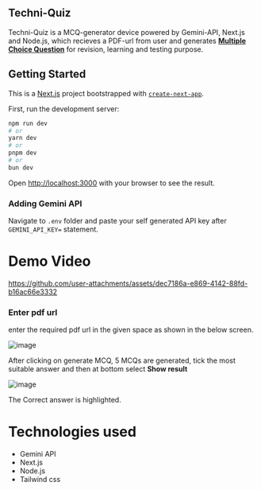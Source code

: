## Techni-Quiz
Techni-Quiz is a MCQ-generator device powered by Gemini-API, Next.js and Node.js, which recieves a PDF-url from user and generates 
<ins>**Multiple Choice Question**</ins> 
for revision, learning and testing purpose.




## Getting Started



This is a [Next.js](https://nextjs.org/) project bootstrapped with [`create-next-app`](https://github.com/vercel/next.js/tree/canary/packages/create-next-app).

First, run the development server:

```bash
npm run dev
# or
yarn dev
# or
pnpm dev
# or
bun dev
```

Open [http://localhost:3000](http://localhost:3000) with your browser to see the result.

### Adding Gemini API
Navigate to ```.env``` folder and paste your self generated API key after ```GEMINI_API_KEY=``` statement.
# Demo Video



https://github.com/user-attachments/assets/dec7186a-e869-4142-88fd-b16ac66e3332





### Enter pdf url
enter the required pdf url in the given space as shown in the below screen. 


![image](https://github.com/user-attachments/assets/c15be2c8-49b5-44a9-a338-7aa4da08b1d3)



After clicking on generate MCQ, 5 MCQs are generated, tick the most suitable answer and then at bottom select **Show result**



![image](https://github.com/user-attachments/assets/183c154e-977d-4995-830c-fda4ce865837)




The Correct answer is highlighted.



# Technologies used
- Gemini API
- Next.js
- Node.js
- Tailwind css





